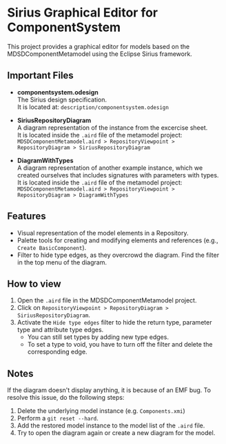 # Sirius Graphical Editor for ComponentSystem

This project provides a graphical editor for models based on the MDSDComponentMetamodel using the Eclipse Sirius framework.

## Important Files

- **componentsystem.odesign**  
  The Sirius design specification.  
  It is located at: `description/componentsystem.odesign`

- **SiriusRepositoryDiagram**  
  A diagram representation of the instance from the excercise sheet.  
  It is located inside the `.aird` file of the metamodel project: `MDSDComponentMetamodel.aird > RepositoryViewpoint > RepositoryDiagram > SiriusRepositoryDiagram`

- **DiagramWithTypes**  
  A diagram representation of another example instance, which we created ourselves that includes signatures with parameters with types.  
  It is located inside the `.aird` file of the metamodel project: `MDSDComponentMetamodel.aird > RepositoryViewpoint > RepositoryDiagram > DiagramWithTypes`

## Features

- Visual representation of the model elements in a Repository.
- Palette tools for creating and modifying elements and references (e.g., `Create BasicComponent`).
- Filter to hide type edges, as they overcrowd the diagram. Find the filter in the top menu of the diagram.

## How to view

1. Open the `.aird` file in the MDSDComponentMetamodel project.
2. Click on `RepositoryViewpoint > RepositoryDiagram > SiriusRepositoryDiagram`.
3. Activate the `Hide type edges` filter to hide the return type, parameter type and attribute type edges.
    - You can still set types by adding new type edges.
    - To set a type to void, you have to turn off the filter and delete the corresponding edge.

## Notes

If the diagram doesn't display anything, it is because of an EMF bug. 
To resolve this issue, do the following steps:
1. Delete the underlying model instance (e.g. `Components.xmi`)
2. Perform a `git reset --hard`.
3. Add the restored model instance to the model list of the `.aird` file. 
4. Try to open the diagram again or create a new diagram for the model.

